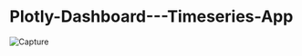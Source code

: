 # Plotly-Dashboard---Timeseries-App

![Capture](https://user-images.githubusercontent.com/44786324/140641692-72593746-d63e-46b5-8496-954e40047bd8.JPG)
